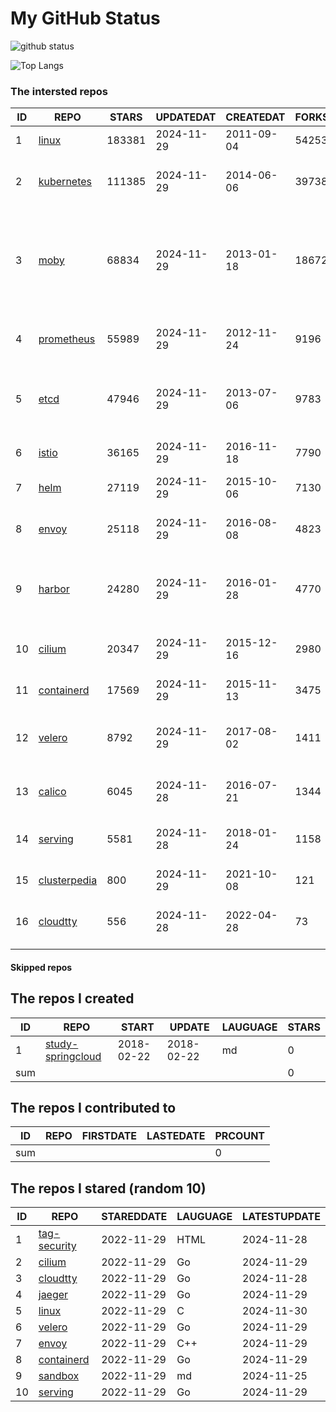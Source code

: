 # My GitHub Status

<img src="https://github-readme-stats-1.yihong0618.vercel.app/api?username=daoqingniu&show_icons=true&&&hide_title=true&count_private=true" alt="github status" />

![Top Langs](https://github-readme-stats-1.yihong0618.vercel.app/api/top-langs/?username=daoqingniu&layout=compact)

<!--START_SECTION:github_repos-->
### The intersted repos
| ID |                              REPO                               | STARS  | UPDATEDAT  | CREATEDAT  | FORKSCOUNT |                                                DESCRIPTIONS                                                |
|----|-----------------------------------------------------------------|--------|------------|------------|------------|------------------------------------------------------------------------------------------------------------|
|  1 | [linux](https://github.com/torvalds/linux)                      | 183381 | 2024-11-29 | 2011-09-04 |      54253 | Linux kernel source tree                                                                                   |
|  2 | [kubernetes](https://github.com/kubernetes/kubernetes)          | 111385 | 2024-11-29 | 2014-06-06 |      39738 | Production-Grade Container Scheduling and Management                                                       |
|  3 | [moby](https://github.com/moby/moby)                            |  68834 | 2024-11-29 | 2013-01-18 |      18672 | The Moby Project - a collaborative project for the container ecosystem to assemble container-based systems |
|  4 | [prometheus](https://github.com/prometheus/prometheus)          |  55989 | 2024-11-29 | 2012-11-24 |       9196 | The Prometheus monitoring system and time series database.                                                 |
|  5 | [etcd](https://github.com/etcd-io/etcd)                         |  47946 | 2024-11-29 | 2013-07-06 |       9783 | Distributed reliable key-value store for the most critical data of a distributed system                    |
|  6 | [istio](https://github.com/istio/istio)                         |  36165 | 2024-11-29 | 2016-11-18 |       7790 | Connect, secure, control, and observe services.                                                            |
|  7 | [helm](https://github.com/helm/helm)                            |  27119 | 2024-11-29 | 2015-10-06 |       7130 | The Kubernetes Package Manager                                                                             |
|  8 | [envoy](https://github.com/envoyproxy/envoy)                    |  25118 | 2024-11-29 | 2016-08-08 |       4823 | Cloud-native high-performance edge/middle/service proxy                                                    |
|  9 | [harbor](https://github.com/goharbor/harbor)                    |  24280 | 2024-11-29 | 2016-01-28 |       4770 | An open source trusted cloud native registry project that stores, signs, and scans content.                |
| 10 | [cilium](https://github.com/cilium/cilium)                      |  20347 | 2024-11-29 | 2015-12-16 |       2980 | eBPF-based Networking, Security, and Observability                                                         |
| 11 | [containerd](https://github.com/containerd/containerd)          |  17569 | 2024-11-29 | 2015-11-13 |       3475 | An open and reliable container runtime                                                                     |
| 12 | [velero](https://github.com/vmware-tanzu/velero)                |   8792 | 2024-11-29 | 2017-08-02 |       1411 | Backup and migrate Kubernetes applications and their persistent volumes                                    |
| 13 | [calico](https://github.com/projectcalico/calico)               |   6045 | 2024-11-28 | 2016-07-21 |       1344 | Cloud native networking and network security                                                               |
| 14 | [serving](https://github.com/knative/serving)                   |   5581 | 2024-11-28 | 2018-01-24 |       1158 | Kubernetes-based, scale-to-zero, request-driven compute                                                    |
| 15 | [clusterpedia](https://github.com/clusterpedia-io/clusterpedia) |    800 | 2024-11-29 | 2021-10-08 |        121 | The Encyclopedia of Kubernetes clusters                                                                    |
| 16 | [cloudtty](https://github.com/cloudtty/cloudtty)                |    556 | 2024-11-28 | 2022-04-28 |         73 | A Friendly Kubernetes CloudShell (Web Terminal) !                                                          |



#### Skipped repos
<!--END_SECTION:github_repos-->

<!--START_SECTION:my_github-->
## The repos I created
| ID  |                                 REPO                                 |   START    |   UPDATE   | LAUGUAGE | STARS |
|-----|----------------------------------------------------------------------|------------|------------|----------|-------|
|   1 | [study-springcloud](https://github.com/daoqingniu/study-springcloud) | 2018-02-22 | 2018-02-22 | md       |     0 |
| sum |                                                                      |            |            |          |     0 |

## The repos I contributed to
| ID  | REPO | FIRSTDATE | LASTEDATE | PRCOUNT |
|-----|------|-----------|-----------|---------|
| sum |      |           |           |       0 |

## The repos I stared (random 10)
| ID |                          REPO                          | STAREDDATE | LAUGUAGE | LATESTUPDATE |
|----|--------------------------------------------------------|------------|----------|--------------|
|  1 | [tag-security](https://github.com/cncf/tag-security)   | 2022-11-29 | HTML     | 2024-11-28   |
|  2 | [cilium](https://github.com/cilium/cilium)             | 2022-11-29 | Go       | 2024-11-29   |
|  3 | [cloudtty](https://github.com/cloudtty/cloudtty)       | 2022-11-29 | Go       | 2024-11-28   |
|  4 | [jaeger](https://github.com/jaegertracing/jaeger)      | 2022-11-29 | Go       | 2024-11-29   |
|  5 | [linux](https://github.com/torvalds/linux)             | 2022-11-29 | C        | 2024-11-30   |
|  6 | [velero](https://github.com/vmware-tanzu/velero)       | 2022-11-29 | Go       | 2024-11-29   |
|  7 | [envoy](https://github.com/envoyproxy/envoy)           | 2022-11-29 | C++      | 2024-11-29   |
|  8 | [containerd](https://github.com/containerd/containerd) | 2022-11-29 | Go       | 2024-11-29   |
|  9 | [sandbox](https://github.com/cncf/sandbox)             | 2022-11-29 | md       | 2024-11-25   |
| 10 | [serving](https://github.com/knative/serving)          | 2022-11-29 | Go       | 2024-11-29   |

<!--END_SECTION:my_github-->
